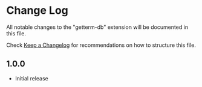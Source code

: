 # Change Log

All notable changes to the "getterm-db" extension will be documented in this file.

Check [Keep a Changelog](http://keepachangelog.com/) for recommendations on how to structure this file.

## 1.0.0

- Initial release
